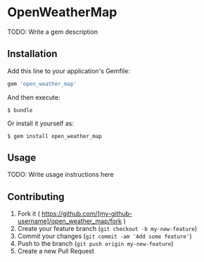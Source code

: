 # OpenWeatherMap

TODO: Write a gem description

## Installation

Add this line to your application's Gemfile:

```ruby
gem 'open_weather_map'
```

And then execute:

    $ bundle

Or install it yourself as:

    $ gem install open_weather_map

## Usage

TODO: Write usage instructions here

## Contributing

1. Fork it ( https://github.com/[my-github-username]/open_weather_map/fork )
2. Create your feature branch (`git checkout -b my-new-feature`)
3. Commit your changes (`git commit -am 'Add some feature'`)
4. Push to the branch (`git push origin my-new-feature`)
5. Create a new Pull Request
